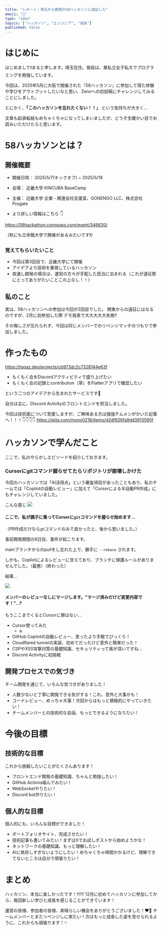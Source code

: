 ```yaml
---
title: "レポート：埼玉から関西の58ハッカソンに遠征した"
emoji: "🚀"
type: "idea"
topics: ["ハッカソン", "エンジニア", "成長"]
published: false
---
```


# はじめに

はじめまして❗️まると申します。埼玉在住。普段は、某私立女子私大でプログラミングを勉強しています。

今回は、2025年5月に大阪で開催された『58ハッカソン』に参加して得た体験や学びをアウトプットしたいなと思い、Zennへの初投稿にチャレンジしてみることにしました。

とにかく、**「このハッカソンを忘れたくない！！」** という気持ちが大きく...

文章も起承転結もめちゃくちゃになってしまいましたが、どうぞ生暖かい目でお読みいただけたらと思います。

# 58ハッカソンとは？
## 開催概要
- 開催日時： 2025/5/7(キックオフ) ~ 2025/5/18
- 会場： 近畿大学 KINCUBA BaseCamp
- 主催： 近畿大学 企業・関連会社支援室、GONENGO LLC、株式会社Progate

- より詳しい情報はこちら 👇 

https://58hackathon.connpass.com/event/346630/

（秋にも立命館大学で開催があるみたいです❗️）

### 覚えてもらいたいこと
- 今回は第3回目で、近畿大学にて開催
- アイデアより技術を重視しているハッカソン
- 夜通し開発の場合は、運営の方々が手配した民泊に泊まれる（これが遠征勢にとってありがたいことこの上なし！！）

## 私のこと

実は、58ハッカソンへの参加は今回が2回目でした。
関東からの遠征にはなるのですが、2月に初参加した際 デモ発表で大大大大大失敗‼️

その悔しさが忘れられず、今回は同じメンバーでのリベンジマッチのつもりで参加しました。

# 作ったもの

https://topaz.dev/projects/cb973dc2c7328144e63f

- もくもく会をDiscordアクティビティで盛り上げたい
- もくもく会の記録とcontribution（草）をFlatterアプリで確認したい

という二つのアイデアから生まれたサービスです🌱

自分は主に、Discord Activityのフロントエンドを担当しました。

今回は技術面について割愛しますが、ご興味ある方は強強チムメンがかいた記事へ！！！👇👇👇👇
https://qiita.com/mono0218/items/d2df926fa9dd3913590f

# ハッカソンで学んだこと

<!-- ## 技術的な学び -->
ここで、私のやらかしエピソードを紹介しておきます。

### Cursorにgitコマンド握らせてたらリポジトリが崩壊しかけた

今回のハッカソンでは「AI活用点」という審査項目があったこともあり、私のチームでは「Copilotの自動レビュー」に加えて「Cursorによる半自動PR作成」にもチャレンジしていました。

こんな感じ
![](https://storage.googleapis.com/zenn-user-upload/11f4ceef37f5-20250520.png)

#### ここで、私が調子に乗ってCursorに`git`コマンドを握らせ始めます...
（PR作成だけなら`gh`コマンドのみで良かったと、後から思いました。）

事前開発期間の8日目、事件が起こります。

mainブランチからのpullをし忘れた上で、勝手に `--rebase` されます。

しかも、Copilotによるレビューに甘えており、ブランチに保護ルールがありませんでした。（最悪）（終わった）

結果...

![](https://storage.googleapis.com/zenn-user-upload/a8390cbfc118-20250520.png)

#### メンバーのレビューなしにマージします。"マージ済みだけど変更内容です！"...?
もうここまでくるとCursorに罪はない...




- Cursor使ってみた
  - a
- GitHub Copilotの自動レビュー、思ったより手軽でびっくり！
- Cloudflared tunnelの実装、初めてだったけど意外と簡単だった！
- CSPやXSS攻撃対策の基礎知識、セキュリティって奥が深いですね...
- Discord Activityに初挑戦

## 開発プロセスでの気づき
チーム開発を通じて、いろんな気づきがありました！
- 人数少ないと丁寧に開発できる気がする！これ、意外と大事かも！
- コードレビュー、めっちゃ大事！次回からはもっと積極的にやっていきたい！
- チームメンバーとの技術的な会話、もっとできるようになりたい！

# 今後の目標

## 技術的な目標
これから挑戦したいことがたくさんあります！
- フロントエンド開発の基礎知識、ちゃんと勉強したい！
- GitHub Actions組んでみたい！
- WebSocketやりたい！
- Discord bot作りたい！

## 個人的な目標
個人的にも、いろんな目標ができました！
- ポートフォリオサイト、完成させたい！
- 技術記事も書いてみたい！まずはXでお試しポストから始めようかな！
- ネットワークの基礎知識、もっと理解したい！
- AIに依存しすぎないようにしたい！めちゃくちゃ時間かかるけど、理解できてないところは自分で頑張りたい！

# まとめ

ハッカソン、本当に楽しかったです！‼️‼️‼️
12月に初めてハッカソンに参加してから、毎回新しい学びと成長を感じることができています！

運営の皆様、参加者の皆様、素晴らしい機会をありがとうございました！❤️‍🔥
チームメンバーとまたリベンジしに来たい！次はもっと成長した姿を見せられるように、これからも頑張ります！✨
